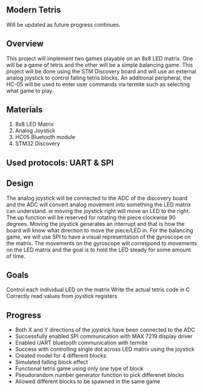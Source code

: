 ## Modern Tetris

Will be updated as future progress continues.


## Overview

This project will implement two games playable on an 8x8 LED matrix. One will be a game of tetris and the other will be a simple balancing game.  This project will be done using the STM Discovery board and will use an external analog joystick to control falling tetris blocks. An additional peripheral, the HC-05 will be used to enter user commands via termite such as selecting what game to play.

## Materials
1) 8x8 LED Matrix
2) Analog Joystick
3) HC05 Bluetooth module
4) STM32 Discovery

## Used protocols: UART & SPI

## Design
The analog joystick will be connected to the ADC of the discovery board and the ADC will convert analog movement into something the LED matrix can understand. ie moving the joystick right will move an LED to the right. The up function will be reserved for rotating the piece clockwise 90 degrees. Moving the joystick generates an interrupt and that is how the board will know what direction to move the piece/LED in. For the balancing game, we will use SPI to have a visual representation of the gyroscope on the matrix. The movements on the gyroscope will correspond to movements on the LED matrix and the goal is to hold the LED steady for some amount of time. 


## Goals
Control each individual LED on the matrix
Write the actual tetris code in C
Correctly read values from joystick registers


## Progress
- Both X and Y directions of the joystick have been connected to the ADC
- Successfully enabled SPI communication with MAX 7219 display driver
- Enabled UART bluetooth communication with termite
- Success with controlling single dot across LED matrix using the joystick
- Created model for 4 different blocks
- Simulated falling block effect
- Functional tetris game using only one type of block
- Pseudorandom number generator function to pick differenet blocks
- Allowed different blocks to be spawned in the same game
